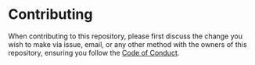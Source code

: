 # Contributing
When contributing to this repository, please first discuss the change you wish to make via issue, email, or any other method with the owners of this repository, ensuring you follow the [Code of Conduct](https://github.com/airscripts/struttura/blob/main/CODE_OF_CONDUCT.md).  
